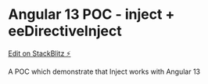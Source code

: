 # Angular 13 POC - inject + eeDirectiveInject

[Edit on StackBlitz ⚡️](https://stackblitz.com/edit/angular-ivy-1ink97)

A POC which demonstrate that Inject works with Angular 13
